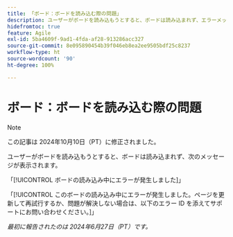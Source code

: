 ```yaml
---
title: 「ボード：ボードを読み込む際の問題」
description: ユーザーがボードを読み込もうとすると、ボードは読み込まれず、エラーメッセージが表示されます。
hidefromtoc: true
feature: Agile
exl-id: 5ba4609f-9ad1-4fda-af28-913286acc327
source-git-commit: 8e095890454b39f046eb8ea2ee9505bdf25c8237
workflow-type: ht
source-wordcount: '90'
ht-degree: 100%

---
```


# ボード：ボードを読み込む際の問題

>[!NOTE]
>
>この記事は 2024年10月10日（PT）に修正されました。

ユーザーがボードを読み込もうとすると、ボードは読み込まれず、次のメッセージが表示されます。

「[!UICONTROL ボードの読み込み中にエラーが発生しました]」

「[!UICONTROL このボードの読み込み中にエラーが発生しました。ページを更新して再試行するか、問題が解決しない場合は、以下のエラー ID を添えてサポートにお問い合わせください。]」

_最初に報告されたのは 2024年6月27日（PT）です。_
